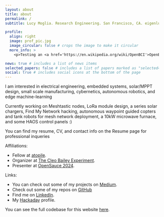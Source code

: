 ```yaml
---
layout: about
title: about
permalink: /
subtitle: Lucy Moglia. Research Engineering. San Francisco, CA. eigenlucy@proton.me.

profile:
  align: right
  image: prof_pic.jpg
  image_circular: false # crops the image to make it circular
  more_info: >
    <p>Testing an <a href='https://en.wikipedia.org/wiki/OpenBCI'>OpenBCI</a> at Clemson University :)</p>

news: true # includes a list of news items
selected_papers: false # includes a list of papers marked as "selected={true}"
social: true # includes social icons at the bottom of the page
---
```


<p>I am interested in electrical engineering, embedded systems, solar/MPPT design, small scale manufacturing, cybernetics, autonomous robotics, and edge machine-learning</p>
<p>Currently working on Meshtastic nodes, LoRa module design, a series solar chargers, Find My Network hacking, autonomous waypoint guided copters and tank robots for mesh network deployment, a 10kW microwave furnace, and some HAOS control panels :)</p>
<p>You can find my resume, CV, and contact info on the Resume page for professional inqueries</p>

Affiliations:
<ul>
  <li>Fellow at <a href='https://atopile.io/'>atopile</a>.</li>
  <li>Organizer at <a href='https://www.cleobailey.org/'>The Cleo Bailey Experiment</a>.</li>
  <li>Presenter at <a href='https://opensauce.com/'>OpenSauce 2024</a>.</li>
</ul>

Links:
<ul>
  <li>You can check out some of my projects on <a href='https://medium.com/@machinegirl'>Medium</a>.</li>
  <li>Check out some of my repos on <a href='https://github.com/eigenlucy/'>GitHub</a></li>
  <li>Find me on <a href='https://www.linkedin.com/in/lucy-moglia/'>LinkedIn</a>.</li>
  <li>My <a href ='https://hackaday.io/eigenlucy'>Hackaday</a> profile.</li>
</ul>



You can see the full codebase for this website <a href='https://github.com/eigenlucy/eigenlucy.github.io'>here</a>.
